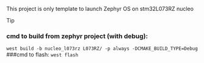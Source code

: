 This project is only template to launch Zephyr OS on stm32L073RZ nucleo

> [!TIP]
> ### cmd to build from zephyr project (with debug):
> ` west build -b nucleo_l073rz L073RZ/ -p always -DCMAKE_BUILD_TYPE=Debug `
> ###cmd to flash: 
> `west flash`

